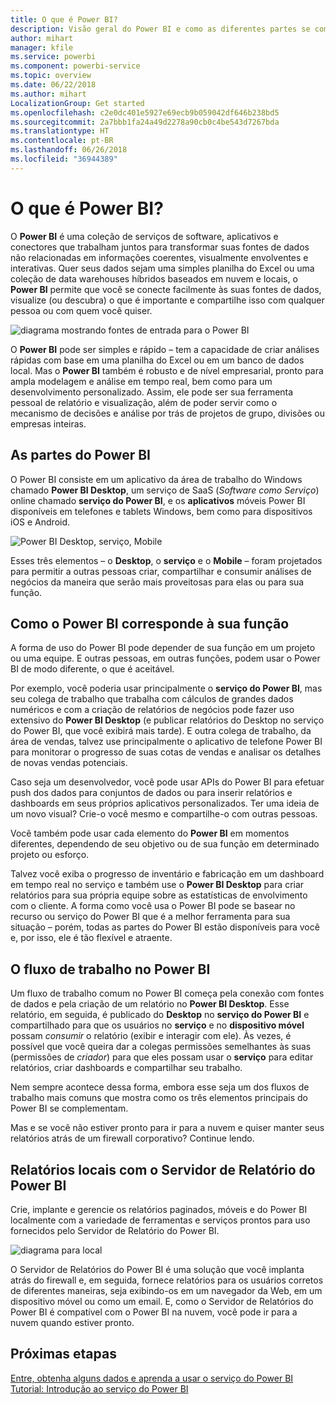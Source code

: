 ```yaml
---
title: O que é Power BI?
description: Visão geral do Power BI e como as diferentes partes se combinam – Power BI Desktop, serviço do Power BI, Power BI Mobile, Servidor de Relatórios, Power BI Embedded.
author: mihart
manager: kfile
ms.service: powerbi
ms.component: powerbi-service
ms.topic: overview
ms.date: 06/22/2018
ms.author: mihart
LocalizationGroup: Get started
ms.openlocfilehash: c2e0dc401e5927e69ecb9b059042df646b238bd5
ms.sourcegitcommit: 2a7bbb1fa24a49d2278a90cb0c4be543d7267bda
ms.translationtype: HT
ms.contentlocale: pt-BR
ms.lasthandoff: 06/26/2018
ms.locfileid: "36944389"
---
```

# <a name="what-is-power-bi"></a>O que é Power BI?
O **Power BI** é uma coleção de serviços de software, aplicativos e conectores que trabalham juntos para transformar suas fontes de dados não relacionadas em informações coerentes, visualmente envolventes e interativas. Quer seus dados sejam uma simples planilha do Excel ou uma coleção de data warehouses híbridos baseados em nuvem e locais, o **Power BI** permite que você se conecte facilmente às suas fontes de dados, visualize (ou descubra) o que é importante e compartilhe isso com qualquer pessoa ou com quem você quiser.

![diagrama mostrando fontes de entrada para o Power BI](media/power-bi-overview/power-bi-input.png)

O **Power BI** pode ser simples e rápido – tem a capacidade de criar análises rápidas com base em uma planilha do Excel ou em um banco de dados local. Mas o **Power BI** também é robusto e de nível empresarial, pronto para ampla modelagem e análise em tempo real, bem como para um desenvolvimento personalizado. Assim, ele pode ser sua ferramenta pessoal de relatório e visualização, além de poder servir como o mecanismo de decisões e análise por trás de projetos de grupo, divisões ou empresas inteiras.

## <a name="the-parts-of-power-bi"></a>As partes do Power BI
O Power BI consiste em um aplicativo da área de trabalho do Windows chamado **Power BI Desktop**, um serviço de SaaS (*Software como Serviço*) online chamado **serviço do Power BI**, e os **aplicativos** móveis Power BI disponíveis em telefones e tablets Windows, bem como para dispositivos iOS e Android.

![Power BI Desktop, serviço, Mobile](media/power-bi-overview/power-bi-blocks.png)

Esses três elementos – o **Desktop**, o **serviço** e o **Mobile** – foram projetados para permitir a outras pessoas criar, compartilhar e consumir análises de negócios da maneira que serão mais proveitosas para elas ou para sua função.

## <a name="how-power-bi-matches-your-role"></a>Como o Power BI corresponde à sua função
A forma de uso do Power BI pode depender de sua função em um projeto ou uma equipe. E outras pessoas, em outras funções, podem usar o Power BI de modo diferente, o que é aceitável.

Por exemplo, você poderia usar principalmente o **serviço do Power BI**, mas seu colega de trabalho que trabalha com cálculos de grandes dados numéricos e com a criação de relatórios de negócios pode fazer uso extensivo do **Power BI Desktop** (e publicar relatórios do Desktop no serviço do Power BI, que você exibirá mais tarde). E outra colega de trabalho, da área de vendas, talvez use principalmente o aplicativo de telefone Power BI para monitorar o progresso de suas cotas de vendas e analisar os detalhes de novas vendas potenciais.

Caso seja um desenvolvedor, você pode usar APIs do Power BI para efetuar push dos dados para conjuntos de dados ou para inserir relatórios e dashboards em seus próprios aplicativos personalizados. Ter uma ideia de um novo visual? Crie-o você mesmo e compartilhe-o com outras pessoas.  

Você também pode usar cada elemento do **Power BI** em momentos diferentes, dependendo de seu objetivo ou de sua função em determinado projeto ou esforço.

Talvez você exiba o progresso de inventário e fabricação em um dashboard em tempo real no serviço e também use o **Power BI Desktop** para criar relatórios para sua própria equipe sobre as estatísticas de envolvimento com o cliente. A forma como você usa o Power BI pode se basear no recurso ou serviço do Power BI que é a melhor ferramenta para sua situação – porém, todas as partes do Power BI estão disponíveis para você e, por isso, ele é tão flexível e atraente.

## <a name="the-flow-of-work-in-power-bi"></a>O fluxo de trabalho no Power BI
Um fluxo de trabalho comum no Power BI começa pela conexão com fontes de dados e pela criação de um relatório no **Power BI Desktop**. Esse relatório, em seguida, é publicado do **Desktop** no **serviço do Power BI** e compartilhado para que os usuários no **serviço** e no **dispositivo móvel** possam *consumir* o relatório (exibir e interagir com ele).
Às vezes, é possível que você queira dar a colegas permissões semelhantes às suas (permissões de *criador*) para que eles possam usar o **serviço** para editar relatórios, criar dashboards e compartilhar seu trabalho.

Nem sempre acontece dessa forma, embora esse seja um dos fluxos de trabalho mais comuns que mostra como os três elementos principais do Power BI se complementam.

Mas e se você não estiver pronto para ir para a nuvem e quiser manter seus relatórios atrás de um firewall corporativo?  Continue lendo.

## <a name="on-premises-reporting-with-power-bi-report-server"></a>Relatórios locais com o Servidor de Relatório do Power BI
Crie, implante e gerencie os relatórios paginados, móveis e do Power BI localmente com a variedade de ferramentas e serviços prontos para uso fornecidos pelo Servidor de Relatório do Power BI.

![diagrama para local](media/power-bi-overview/power-bi-report-server2.png)

O Servidor de Relatórios do Power BI é uma solução que você implanta atrás do firewall e, em seguida, fornece relatórios para os usuários corretos de diferentes maneiras, seja exibindo-os em um navegador da Web, em um dispositivo móvel ou como um email. E, como o Servidor de Relatórios do Power BI é compatível com o Power BI na nuvem, você pode ir para a nuvem quando estiver pronto.

## <a name="next-steps"></a>Próximas etapas
[Entre, obtenha alguns dados e aprenda a usar o serviço do Power BI](service-the-new-power-bi-experience.md)   
[Tutorial: Introdução ao serviço do Power BI](service-get-started.md)
